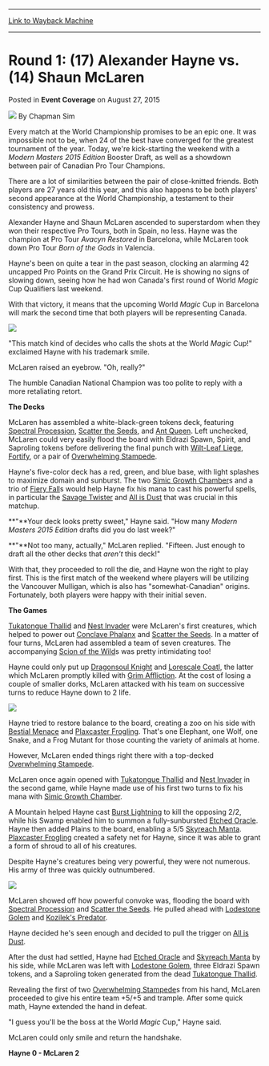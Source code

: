 
---
[Link to Wayback Machine](https://web.archive.org/web/20150911051739/http://magic.wizards.com/en/events/coverage/2015wc/round-1-feature-match-hayne-mclaren-2015-08-27)

[_metadata_:author]:- "Chapman Sim"
[_metadata_:description]:- "Every match at the World Championship promises to be an epic one. It was impossible not to be, when 24 of the best have converged for the greatest tournament of the year. Today, we're kick-starting the weekend with a Modern Masters 2015 Edition Booster Draft, as well as a showdown between pair of Canadian Pro Tour Champions. There are a lot of similarities between the pair of close-knitted friends. Both players are 27 years old this year, and this also happens to be both players' second appearance at the World Championship, a testament to their consistency and prowess."
[_metadata_:generator]:- "Drupal 7 (http://drupal.org)"
[_metadata_:node]:- "537996"
[_metadata_:publish_date]:- "2015-08-27"
[_metadata_:source]:- "div-main-content"
[_metadata_:title]:- "Round 1: (17) Alexander Hayne vs. (14) Shaun McLaren"
[_metadata_:wayback_capture_timestamp]:- "2015-09-11 05:17:39"
[_metadata_:wayback_raw_url]:- "https://web.archive.org/web/20150911051739id_/http://magic.wizards.com/en/events/coverage/2015wc/round-1-feature-match-hayne-mclaren-2015-08-27"
[_metadata_:wayback_url]:- "http://magic.wizards.com/en/events/coverage/2015wc/round-1-feature-match-hayne-mclaren-2015-08-27"
---


Round 1: (17) Alexander Hayne vs. (14) Shaun McLaren
====================================================



 Posted in **Event Coverage**
 on August 27, 2015 






![](https://media.magic.wizards.com/styles/auth_small/public/images/person/chapman_icon_0.jpg)
By Chapman Sim










Every match at the World Championship promises to be an epic one. It was impossible not to be, when 24 of the best have converged for the greatest tournament of the year. Today, we're kick-starting the weekend with a *Modern Masters 2015 Edition* Booster Draft, as well as a showdown between pair of Canadian Pro Tour Champions.


There are a lot of similarities between the pair of close-knitted friends. Both players are 27 years old this year, and this also happens to be both players' second appearance at the World Championship, a testament to their consistency and prowess.


Alexander Hayne and Shaun McLaren ascended to superstardom when they won their respective Pro Tours, both in Spain, no less. Hayne was the champion at Pro Tour *Avacyn Restored* in Barcelona, while McLaren took down Pro Tour *Born of the Gods* in Valencia.


Hayne's been on quite a tear in the past season, clocking an alarming 42 uncapped Pro Points on the Grand Prix Circuit. He is showing no signs of slowing down, seeing how he had won Canada's first round of World *Magic* Cup Qualifiers last weekend.


With that victory, it means that the upcoming World *Magic* Cup in Barcelona will mark the second time that both players will be representing Canada.


![](https://media.wizards.com/2015/events/2015wc/2015wc_r1_hayne_mclaren.jpg)  



"This match kind of decides who calls the shots at the World *Magic* Cup!" exclaimed Hayne with his trademark smile.


McLaren raised an eyebrow. "Oh, really?"


The humble Canadian National Champion was too polite to reply with a more retaliating retort.


**The Decks**


McLaren has assembled a white-black-green tokens deck, featuring [Spectral Procession](http://gatherer.wizards.com/Pages/Card/Details.aspx?name=Spectral+Procession), [Scatter the Seeds](http://gatherer.wizards.com/Pages/Card/Details.aspx?name=Scatter+the+Seeds), and [Ant Queen](http://gatherer.wizards.com/Pages/Card/Details.aspx?name=Ant+Queen). Left unchecked, McLaren could very easily flood the board with Eldrazi Spawn, Spirit, and Saproling tokens before delivering the final punch with [Wilt-Leaf Liege](http://gatherer.wizards.com/Pages/Card/Details.aspx?name=Wilt-Leaf+Liege), [Fortify](http://gatherer.wizards.com/Pages/Card/Details.aspx?name=Fortify), or a pair of [Overwhelming Stampede](http://gatherer.wizards.com/Pages/Card/Details.aspx?name=Overwhelming+Stampede).


Hayne's five-color deck has a red, green, and blue base, with light splashes to maximize domain and sunburst. The two [Simic Growth Chamber](http://gatherer.wizards.com/Pages/Card/Details.aspx?name=Simic+Growth+Chamber)s and a trio of [Fiery Fall](http://gatherer.wizards.com/Pages/Card/Details.aspx?name=Fiery+Fall)s would help Hayne fix his mana to cast his powerful spells, in particular the [Savage Twister](http://gatherer.wizards.com/Pages/Card/Details.aspx?name=Savage+Twister) and [All is Dust](http://gatherer.wizards.com/Pages/Card/Details.aspx?name=All+is+Dust) that was crucial in this matchup.


**"**Your deck looks pretty sweet," Hayne said. "How many *Modern Masters 2015 Edition* drafts did you do last week?"


**"**Not too many, actually," McLaren replied. "Fifteen. Just enough to draft all the other decks that *aren't* this deck!"


With that, they proceeded to roll the die, and Hayne won the right to play first. This is the first match of the weekend where players will be utilizing the Vancouver Mulligan, which is also has "somewhat-Canadian" origins. Fortunately, both players were happy with their initial seven.


**The Games**


[Tukatongue Thallid](http://gatherer.wizards.com/Pages/Card/Details.aspx?name=Tukatongue+Thallid) and [Nest Invader](http://gatherer.wizards.com/Pages/Card/Details.aspx?name=Nest+Invader) were McLaren's first creatures, which helped to power out [Conclave Phalanx](http://gatherer.wizards.com/Pages/Card/Details.aspx?name=Conclave+Phalanx) and [Scatter the Seeds](http://gatherer.wizards.com/Pages/Card/Details.aspx?name=Scatter+the+Seeds). In a matter of four turns, McLaren had assembled a team of seven creatures. The accompanying [Scion of the Wild](http://gatherer.wizards.com/Pages/Card/Details.aspx?name=Scion+of+the+Wild)s was pretty intimidating too!


Hayne could only put up [Dragonsoul Knight](http://gatherer.wizards.com/Pages/Card/Details.aspx?name=Dragonsoul+Knight) and [Lorescale Coatl](http://gatherer.wizards.com/Pages/Card/Details.aspx?name=Lorescale+Coatl), the latter which McLaren promptly killed with [Grim Affliction](http://gatherer.wizards.com/Pages/Card/Details.aspx?name=Grim+Affliction). At the cost of losing a couple of smaller dorks, McLaren attacked with his team on successive turns to reduce Hayne down to 2 life.


![](https://media.wizards.com/2015/events/2015wc/2015wc_r1_mclaren.jpg)  



Hayne tried to restore balance to the board, creating a zoo on his side with [Bestial Menace](http://gatherer.wizards.com/Pages/Card/Details.aspx?name=Bestial+Menace) and [Plaxcaster Frogling](http://gatherer.wizards.com/Pages/Card/Details.aspx?name=Plaxcaster+Frogling). That's one Elephant, one Wolf, one Snake, and a Frog Mutant for those counting the variety of animals at home.


However, McLaren ended things right there with a top-decked [Overwhelming Stampede](http://gatherer.wizards.com/Pages/Card/Details.aspx?name=Overwhelming+Stampede).


McLaren once again opened with [Tukatongue Thallid](http://gatherer.wizards.com/Pages/Card/Details.aspx?name=Tukatongue+Thallid) and [Nest Invader](http://gatherer.wizards.com/Pages/Card/Details.aspx?name=Nest+Invader) in the second game, while Hayne made use of his first two turns to fix his mana with [Simic Growth Chamber](http://gatherer.wizards.com/Pages/Card/Details.aspx?name=Simic+Growth+Chamber).


A Mountain helped Hayne cast [Burst Lightning](http://gatherer.wizards.com/Pages/Card/Details.aspx?name=Burst+Lightning) to kill the opposing 2/2, while his Swamp enabled him to summon a fully-sunbursted [Etched Oracle](http://gatherer.wizards.com/Pages/Card/Details.aspx?name=Etched+Oracle). Hayne then added Plains to the board, enabling a 5/5 [Skyreach Manta](http://gatherer.wizards.com/Pages/Card/Details.aspx?name=Skyreach+Manta). [Plaxcaster Frogling](http://gatherer.wizards.com/Pages/Card/Details.aspx?name=Plaxcaster+Frogling) created a safety net for Hayne, since it was able to grant a form of shroud to all of his creatures.


Despite Hayne's creatures being very powerful, they were not numerous. His army of three was quickly outnumbered.


![](https://media.wizards.com/2015/events/2015wc/2015wc_r1_hayne.jpg)  



McLaren showed off how powerful convoke was, flooding the board with [Spectral Procession](http://gatherer.wizards.com/Pages/Card/Details.aspx?name=Spectral+Procession) and [Scatter the Seeds](http://gatherer.wizards.com/Pages/Card/Details.aspx?name=Scatter+the+Seeds). He pulled ahead with [Lodestone Golem](http://gatherer.wizards.com/Pages/Card/Details.aspx?name=Lodestone+Golem) and [Kozilek's Predator](http://gatherer.wizards.com/Pages/Card/Details.aspx?name=Kozilek%27s+Predator).


Hayne decided he's seen enough and decided to pull the trigger on [All is Dust](http://gatherer.wizards.com/Pages/Card/Details.aspx?name=All+is+Dust).


After the dust had settled, Hayne had [Etched Oracle](http://gatherer.wizards.com/Pages/Card/Details.aspx?name=Etched+Oracle) and [Skyreach Manta](http://gatherer.wizards.com/Pages/Card/Details.aspx?name=Skyreach+Manta) by his side, while McLaren was left with [Lodestone Golem](http://gatherer.wizards.com/Pages/Card/Details.aspx?name=Lodestone+Golem), three Eldrazi Spawn tokens, and a Saproling token generated from the dead [Tukatongue Thallid](http://gatherer.wizards.com/Pages/Card/Details.aspx?name=Tukatongue+Thallid).


Revealing the first of two [Overwhelming Stampede](http://gatherer.wizards.com/Pages/Card/Details.aspx?name=Overwhelming+Stampede)s from his hand, McLaren proceeded to give his entire team +5/+5 and trample. After some quick math, Hayne extended the hand in defeat.


"I guess you'll be the boss at the World *Magic* Cup," Hayne said.


McLaren could only smile and return the handshake.


**Hayne 0 - McLaren 2**







